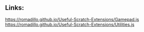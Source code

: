 ## Links:
https://romadillo.github.io/Useful-Scratch-Extensions/Gamepad.js
https://romadillo.github.io/Useful-Scratch-Extensions/Utilities.js
